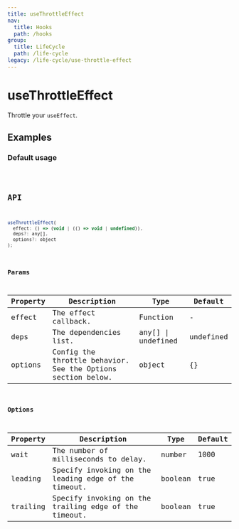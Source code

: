 ```yaml
---
title: useThrottleEffect
nav:
  title: Hooks
  path: /hooks
group:
  title: LifeCycle
  path: /life-cycle
legacy: /life-cycle/use-throttle-effect
---
```


# useThrottleEffect

Throttle your `useEffect`.

## Examples

### Default usage

<code src="./demo/demo1.tsx" />

## API

```javascript
useThrottleEffect(
  effect: () => (void | (() => void | undefined)),
  deps?: any[],
  options?: object
);
```

### Params

| Property | Description                                                                  | Type                    | Default |
|----------|------------------------------------------------------------------------------|-------------------------|---------|
| effect       |  The effect callback.                                              | Function | -       |
| deps | The dependencies list. | any[] \| undefined | undefined |
| options  | Config the throttle behavior. See the Options section below.                                                    | object                  | {}    |

### Options

| Property | Description                  | Type   | Default |
|----------|------------------------------|--------|---------|
| wait | The number of milliseconds to delay. | number | 1000 |
| leading | Specify invoking on the leading edge of the timeout. | boolean | true |
| trailing | Specify invoking on the trailing edge of the timeout. | boolean | true |
